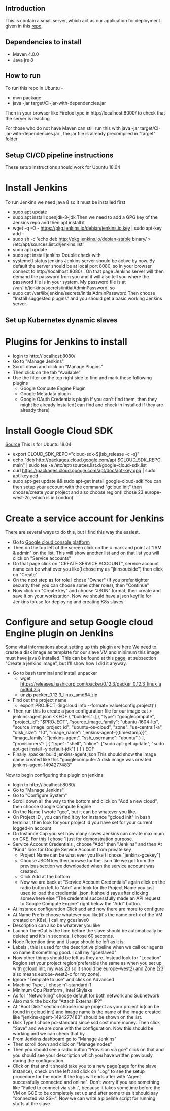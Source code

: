 ## Introduction
This is contain a small server, which act as our application for deployment given in this [repo](https://github.com/KTH-DD2480/smallest-java-ci). 
## Dependencies to install
* Maven 4.0.0
* Java jre 8

## How to run
To run this repo in Ubuntu -
* mvn package
* java -jar target/CI-jar-with-dependencies.jar

Then in your browser like Firefox type in http://localhost:8000/ to check that the server is reacting

For those who do not have Maven can still run this with java -jar target/CI-jar-with-dependencies.jar , the jar file is already precompiled in "target" folder

## Setup CI/CD pipeline instructions
These setup instructions should work for Ubuntu 18.04
# Install Jenkins 
To run Jenkins we need java 8 so it must be installed first
* sudo apt update
* sudo apt install openjdk-8-jdk
Then we need to add a GPG key of the Jenkins repo and then apt install it
* wget -q -O - https://pkg.jenkins.io/debian/jenkins.io.key | sudo apt-key add -
* sudo sh -c 'echo deb http://pkg.jenkins.io/debian-stable binary/ > /etc/apt/sources.list.d/jenkins.list'
* sudo apt update
* sudo apt install jenkins
Double check with
* systemctl status jenkins
Jenkins server should be active by now. By default the server should be at local port 8080, so in your browser connect to http://localhost:8080/ . On that page Jenkins server will then demand the password from you and it will also tell you where the password file is in your system. My password file is at /var/lib/jenkins/secrets/initialAdminPassword, so
* sudo cat /var/lib/jenkins/secrets/initialAdminPassword
Then choose "Install suggested plugins" and you should get a basic working Jenkins server.

## Set up Kubernetes dynamic slaves
# Plugins for Jenkins to install
* login to http://localhost:8080/
* Go to "Manage Jenkins"
* Scroll down and click on "Manage Plugins"
* Then click on the tab "Available" 
* Use the filter on the top right side to find and mark these following plugins
  * Google Compute Engine Plugin
  * Google Metadata plugin
  * Google OAuth Credentials plugin
If you can't find them, then they might be already installed( can find and check in Installed if they are already there)
# Install Google Cloud SDK
[Source](https://cloud.google.com/sdk/docs/downloads-apt-get) This is for Ubuntu 18.04
* export CLOUD_SDK_REPO="cloud-sdk-$(lsb_release -c -s)"
* echo "deb http://packages.cloud.google.com/apt $CLOUD_SDK_REPO main" | sudo tee -a /etc/apt/sources.list.d/google-cloud-sdk.list
* curl https://packages.cloud.google.com/apt/doc/apt-key.gpg | sudo apt-key add -
* sudo apt-get update && sudo apt-get install google-cloud-sdk
You can then setup your account with the command "gcloud init" then choose/create your project and also choose region(I chose 23 europe-west-2c, which is in London)

# Create a service account for Jenkins 
There are several ways to do this, but I find this way the easiest. 
* Go to [Google cloud console platform](https://console.cloud.google.com/?hl=sv)
* Then on the top left of the screen click on the ≡ mark and point at "IAM & admin" on the list. This will show another list and on that list you will click on "Service accounts"
* On that page click on "CREATE SERVICE ACCOUNT", service account name can be what ever you like(I chose my as "jkinsoutside") then click on "Create"
* On the next step as for role I chose "Owner" (If you prefer tighter security then you can choose some other roles), then "Continue"
* Now click on "Create key" and choose "JSON" format, then create and save it on your workstation. 
Now we should have a json keyfile for Jenkins to use for deploying and creating K8s slaves.

# Configure and setup Google cloud Engine plugin on Jenkins
Some vital informations about setting up this plugin are [here](https://cloud.google.com/solutions/using-jenkins-for-distributed-builds-on-compute-engine) 
We need to create a disk image as template for our slave VM and minimum this image must have java 8 installed. This can be found at this [page](https://cloud.google.com/solutions/using-jenkins-for-distributed-builds-on-compute-engine), at subsection "Create a jenkins image", but I'll show how I did it anyway.
* Go to bash terminal and install unpacker 
  * wget https://releases.hashicorp.com/packer/0.12.3/packer_0.12.3_linux_amd64.zip
  * unzip packer_0.12.3_linux_amd64.zip
* Find out the project name 
  * export PROJECT=$(gcloud info --format='value(config.project)')
* Then run this to create a json configuration file for our image 
cat > jenkins-agent.json <<EOF
{
  "builders": [
    {
      "type": "googlecompute",
      "project_id": "$PROJECT",
      "source_image_family": "ubuntu-1604-lts",
      "source_image_project_id": "ubuntu-os-cloud",
      "zone": "us-central1-a",
      "disk_size": "10",
      "image_name": "jenkins-agent-{{timestamp}}",
      "image_family": "jenkins-agent",
      "ssh_username": "ubuntu"
    }
  ],
  "provisioners": [
    {
      "type": "shell",
      "inline": ["sudo apt-get update",
                  "sudo apt-get install -y default-jdk"]
    }
  ]
}
EOF
* Finally ./packer build jenkins-agent.json
This should show the image name created like this "googlecompute: A disk image was created: jenkins-agent-1494277483"

Now to begin configuring the plugin on jenkins
* login to http://localhost:8080/
* Go to "Manage Jenkins"
* Go to "Configure System"
* Scroll down all the way to the bottom and click on "Add a new cloud", then choose Google Compute Engine
* On the Name I wrote "gce", but it can be whatever you like.
* On Project ID , you can find it by for instance "gcloud init" in bash terminal, then look for your project id you have set for your current logged-in account 
* On Instance Cap you set how many slaves Jenkins can create maximum on GKE. For this I chose 1 just for demonstration purpose.
* Service Account Credentials , choose "Add" then "Jenkins" and then At "Kind" look for Google Service Account from private key
  * Project Name can be what ever you like (I chose "jenkins-gcekey")
  * Choose JSON key then browse for the .json file we got from the previous section we downloaded when the service account was created. 
  * Click Add at the bottom
  * Now we are back at "Service Account Credentials" again click on the radio button left to "Add" and look for the Project Name you just used to load the crediential .json. It should says after clicking somewhere else "The credential successfully made an API request to Google Compute Engine" right below the "Add" button.
* At instance configuration Click add and now there are more to configure
* At Name Prefix choose whatever you like(it's the name prefix of the VM created on K8s), I call my gceslave0
* Description can also be whatever you like
* Launch TimeOut is the time before the slave should be automatically be deleted and it's in seconds. I chose 60 seconds.
* Node Retention time and Usage should be left as it is
* Labels , this is used for the descriptive pipeline when we call our agents so name it something good. I call my "gceslave0"
* Now other things should be left as they are. Instead look for "Location" Region set your project region(preferable the same as when you set up with gcloud init, my was 23 so it should be europe-west2) and Zone (23 also means europe-west2-c for my zone).
* Ignore "Template to use" and click on Advanced
* Machine Type , I chose n1-standard-1
* Minimum Cpu Plattform , Intel Skylake
* As for "Networking" choose default for both network and Subnetwork
* Also mark the box for "Attach External IP?"
* At "Boot Disk" section choose image project as your project id(can be found in gcloud init) and image name is the name of the image created like "jenkins-agent-1494277483" should be shown on the list.
* Disk Type I chose pd-standard since ssd cost more money. Then click "Save" and we are done with the configuration.
Now this should be working and we can check that by 
* From Jenkins dashboard go to "Manage Jenkins" 
* Then scroll down and click on "Manage nodes" 
* Then you should see a radio button "Provision via gce" click on that and you should see your description which you have written previously during the configuration. 
* Click on that and it should take you to a new page(page for the slave instance), check on the left and click on "Log" to see the setup procedure for the node. If the logs will ends after with "Agent successfully connected and online". Don't worry if you see something like "Failed to connect via ssh..", because it takes sometime before the VM on GCE to be completely set up and after some tries it should say "connected via SSH".
Now we can write a pipeline script for running stuffs at the slave.

